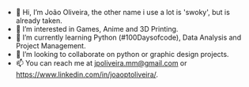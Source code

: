 - 👋 Hi, I’m João Oliveira, the other name i use a lot is 'swoky', but is already taken.
- 👀 I’m interested in Games, Anime and 3D Printing.
- 🌱 I’m currently learning Python (#100Daysofcode), Data Analysis and Project Management.
- 💞️ I’m looking to collaborate on python or graphic design projects.
- 📫 You can reach me at jpoliveira.mm@gmail.com or https://www.linkedin.com/in/joaoptoliveira/.

<!---
swokyisalreadytaken/swokyisalreadytaken is a ✨ special ✨ repository because its `README.md` (this file) appears on your GitHub profile.
You can click the Preview link to take a look at your changes.
--->
